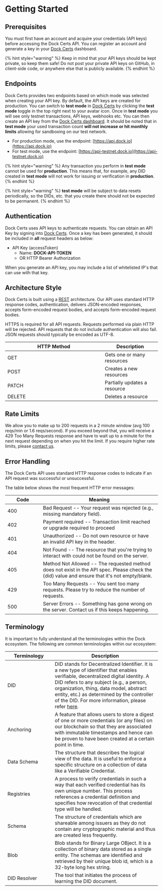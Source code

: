 # Getting Started

## Prerequisites

You must first have an account and acquire your credentials (API keys) before accessing the Dock Certs API. You can register an account and generate a key in your [Dock Certs](https://certs.dock.io/) dashboard.

{% hint style="warning" %}
Keep in mind that your API keys should be kept private, so keep them safe! Do not post your private API keys on GitHub, in client-side code, or anywhere else that is publicly available.
{% endhint %}

## Endpoints

Dock Certs provides two endpoints based on which mode was selected when creating your API key. By default, the API keys are created for production. You can switch to **test mode** in [Dock Certs](https://certs.dock.io/) by clicking the **test mode** toggle in the top right next to your avatar icon. Once in **test mode** you will see only testnet transactions, API keys, webhooks etc. You can then create an API key from the [Dock Certs dashboard](https://certs.dock.io/keys). It should be noted that in **test mode** your used transaction count **will not increase or hit monthly limits** allowing for sandboxing on our test network.

* For production mode, use the endpoint: [https://api.dock.io](https://api.dock.io)
* For test mode, use the endpoint: [https://api-testnet.dock.io](https://api-testnet.dock.io)

{% hint style="warning" %}
Any transaction you perform in **test mode** cannot be used for **production**. This means that, for example, any DID created in **test mode** will not work for issuing or verification in **production**.
{% endhint %}

{% hint style="warning" %}
**test mode** will be subject to data resets periodically, so the DIDs, etc. that you create there should not be expected to be permanent.
{% endhint %}

## Authentication

Dock Certs uses API keys to authenticate requests. You can obtain an API Key by signing into [Dock Certs](https://certs.dock.io). Once a key has been generated, it should be included in **all** request headers as below:

* API Key (accessToken)
  * Name: **DOCK-API-TOKEN**
  * OR HTTP Bearer Authorization

When you generate an API key, you may include a list of whitelisted IP's that can use with that key.

## Architecture Style

Dock Certs is built using a [REST](https://en.wikipedia.org/wiki/Representational\_state\_transfer) architecture. Our API uses standard HTTP response codes, authentication, delivers JSON-encoded responses, accepts form-encoded request bodies, and accepts form-encoded request bodies.

HTTPS is required for all API requests. Requests performed via plain HTTP will be rejected. API requests that do not include authentication will also fail. JSON requests should typically be encoded as UTF-8.

<table><thead><tr><th width="305">HTTP Method</th><th>Description</th></tr></thead><tbody><tr><td>GET</td><td>Gets one or many resources</td></tr><tr><td>POST</td><td>Creates a new resources</td></tr><tr><td>PATCH</td><td>Partially updates a resource</td></tr><tr><td>DELETE</td><td>Deletes a resource</td></tr></tbody></table>

## Rate Limits

We allow you to make up to 200 requests in a 2 minute window (avg 100 reqs/min or 1.6 reqs/second). If you exceed beyond that, you will receive a 429 Too Many Requests response and have to wait up to a minute for the next request depending on when you hit the limit. If you require higher rate limits, please [contact us](../../support/).

## Error Handling

The Dock Certs API uses standard HTTP response codes to indicate if an API request was successful or unsuccessful.

The table below shows the most frequent HTTP error messages:

<table><thead><tr><th width="101">Code</th><th>Meaning</th></tr></thead><tbody><tr><td>400</td><td>Bad Request -- Your request was rejected (e.g., missing mandatory field).</td></tr><tr><td>402</td><td>Payment required -- Transaction limit reached or upgrade required to proceed</td></tr><tr><td>401</td><td>Unauthorized -- Do not own resource or have an invalid API key in the header.</td></tr><tr><td>404</td><td>Not Found -- The resource that you're trying to interact with could not be found on the server.</td></tr><tr><td>405</td><td>Method Not Allowed -- The requested method does not exist in the API spec. Please check the {did} value and ensure that it's not empty/blank.</td></tr><tr><td>429</td><td>Too Many Requests -- You sent too many requests. Please try to reduce the number of requests.</td></tr><tr><td>500</td><td>Server Errors -- Something has gone wrong on the server. Contact us if this keeps happening.</td></tr></tbody></table>

## Terminology

It is important to fully understand all the terminologies within the Dock ecosystem. The following are common terminologies within our ecosystem:

<table><thead><tr><th width="140">Terminology</th><th>Description</th></tr></thead><tbody><tr><td>DID</td><td>DID stands for Decentralized Identifier. It is a new type of identifier that enables verifiable, decentralized digital identity. A DID refers to any subject (e.g., a person, organization, thing, data model, abstract entity, etc.) as determined by the controller of the DID. For more information, please refer <a href="https://docknetwork.github.io/sdk/tutorials/concepts_did.html">here</a>.</td></tr><tr><td>Anchoring</td><td>A feature that allows users to store a digest of one or more credentials (or any files) on our blockchain so that they are associated with immutable timestamps and hence can be proven to have been created at a certain point in time.</td></tr><tr><td>Data Schema</td><td>The structure that describes the logical view of the data. It is useful to enforce a specific structure on a collection of data like a Verifiable Credential.</td></tr><tr><td>Registries</td><td>A process to verify credentials in such a way that each verified credential has its own unique number. This process references a credential definition and specifies how revocation of that credential type will be handled.</td></tr><tr><td>Schema</td><td>The structure of credentials which are shareable among issuers as they do not contain any cryptographic material and thus are created less frequently.</td></tr><tr><td>Blob</td><td>Blob stands for Binary Large OBject. It is a collection of binary data stored as a single entity. The schemas are identified and retrieved by their unique blob id, which is a 32-byte long hex string.</td></tr><tr><td>DID Resolver</td><td>The tool that initiates the process of learning the DID document.</td></tr></tbody></table>

